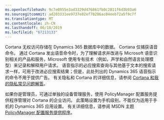 ```yaml
---
ms.openlocfilehash: 9c7e0955e3ad3329d476861fb0c2811f6d3b93a6
ms.sourcegitcommit: ad203331ee9737e82ef70206ac04eeb72a5f9c7f
ms.translationtype: MT
ms.contentlocale: zh-CN
ms.lasthandoff: 06/18/2019
ms.locfileid: "67213133"
---
```

Cortana 无权访问存储在 Dynamics 365 数据库中的数据。 Cortana 仅捕获语音命令。 通过 Cortana 发出语音命令时，为了理解请求并改进与 Microsoft 语音识别相关的产品和服务，Microsoft 使用专有技术（例如，声学和自然语言处理模型）来记录和解释用户请求。 语音指示的必应搜索查询与其他基于文本的搜索请求一样，可用于改进必应搜索结果；但是，此处列出的 Dynamics 365 语音指示的命令不用于提供广告。 有关隐私和 Cortana 的详细信息，请参阅 [Cortana 和我的隐私常见问题解答](http://www.windowsphone.com/en-us/how-to/wp8/cortana/cortana-and-my-privacy-faq)。  
  
 如果你是管理员，可通过单独的设备管理服务，使用 PolicyManager 配置服务提供程序管理对 Cortana 的企业访问。 此策略设置为手机级别，不能仅为适用于手机的 Dynamics 365 应用设置。 有关详细信息，请参阅 MSDN 主题 [PolicyManager 配置服务提供程序](https://msdn.microsoft.com/library/dn499739.aspx)。